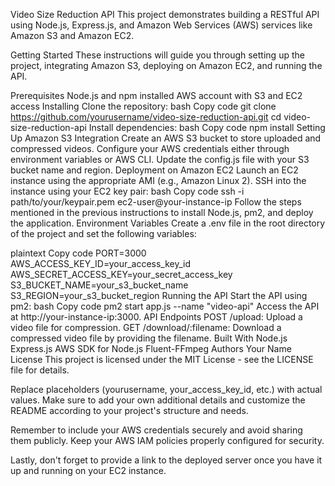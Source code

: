 Video Size Reduction API
This project demonstrates building a RESTful API using Node.js, Express.js, and Amazon Web Services (AWS) services like Amazon S3 and Amazon EC2.

Getting Started
These instructions will guide you through setting up the project, integrating Amazon S3, deploying on Amazon EC2, and running the API.

Prerequisites
Node.js and npm installed
AWS account with S3 and EC2 access
Installing
Clone the repository:
bash
Copy code
git clone https://github.com/yourusername/video-size-reduction-api.git
cd video-size-reduction-api
Install dependencies:
bash
Copy code
npm install
Setting Up Amazon S3 Integration
Create an AWS S3 bucket to store uploaded and compressed videos.
Configure your AWS credentials either through environment variables or AWS CLI.
Update the config.js file with your S3 bucket name and region.
Deployment on Amazon EC2
Launch an EC2 instance using the appropriate AMI (e.g., Amazon Linux 2).
SSH into the instance using your EC2 key pair:
bash
Copy code
ssh -i path/to/your/keypair.pem ec2-user@your-instance-ip
Follow the steps mentioned in the previous instructions to install Node.js, pm2, and deploy the application.
Environment Variables
Create a .env file in the root directory of the project and set the following variables:

plaintext
Copy code
PORT=3000
AWS_ACCESS_KEY_ID=your_access_key_id
AWS_SECRET_ACCESS_KEY=your_secret_access_key
S3_BUCKET_NAME=your_s3_bucket_name
S3_REGION=your_s3_bucket_region
Running the API
Start the API using pm2:
bash
Copy code
pm2 start app.js --name "video-api"
Access the API at http://your-instance-ip:3000.
API Endpoints
POST /upload: Upload a video file for compression.
GET /download/:filename: Download a compressed video file by providing the filename.
Built With
Node.js
Express.js
AWS SDK for Node.js
Fluent-FFmpeg
Authors
Your Name
License
This project is licensed under the MIT License - see the LICENSE file for details.

Replace placeholders (yourusername, your_access_key_id, etc.) with actual values. Make sure to add your own additional details and customize the README according to your project's structure and needs.

Remember to include your AWS credentials securely and avoid sharing them publicly. Keep your AWS IAM policies properly configured for security.

Lastly, don't forget to provide a link to the deployed server once you have it up and running on your EC2 instance.
